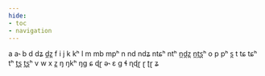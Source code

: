 ```yaml
---
hide:
- toc
- navigation
---
```

a
a˞
b
d
dʑ
d̪z̪
f
i
j
k
kʰ
l
m
mb
mpʰ
n
nd
ndʑ
ntɕʰ
ntʰ
n̪d̪z̪
n̪t̪s̪ʰ
o
p
pʰ
s̪
t
tɕ
tɕʰ
tʰ
t̪s̪
t̪s̪ʰ
v
w
x
z̪
ŋ
ŋkʰ
ŋɡ
ɕ
ɖɽ
ə˞
ɛ
ɡ
ɬ
ɳɖɽ
ɽ
ʈɽ
ʑ
